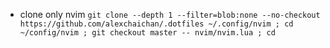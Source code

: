 - clone only nvim
`git clone --depth 1 --filter=blob:none --no-checkout https://github.com/alexchaichan/.dotfiles ~/.config/nvim ; cd ~/config/nvim ; git checkout master -- nvim/nvim.lua ; cd`
